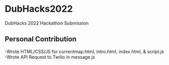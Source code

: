# DubHacks2022
DubHacks 2022 Hackathon Submission

## Personal Contribution
-Wrote HTML/CSS/JS for currentmap.html, intro.html, index.html, & script.js
-Wrote API Request to Twilio in message.js
